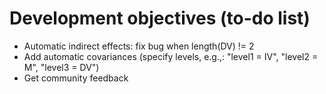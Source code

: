 # Development objectives (to-do list)

- Automatic indirect effects: fix bug when length(DV) != 2
- Add automatic covariances (specify levels, e.g.,: "level1 = IV", "level2 = M", "level3 = DV")
- Get community feedback
